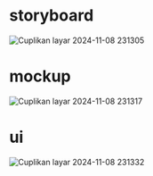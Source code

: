 # storyboard
![Cuplikan layar 2024-11-08 231305](https://github.com/user-attachments/assets/67e9dc6d-c343-4603-bcde-7e28fc39342b)

# mockup
![Cuplikan layar 2024-11-08 231317](https://github.com/user-attachments/assets/d4c158a3-a4cd-4198-bb33-c3489c157fb9)

# ui
![Cuplikan layar 2024-11-08 231332](https://github.com/user-attachments/assets/96c6530b-84f4-40c6-a68c-7107f522ab97)

